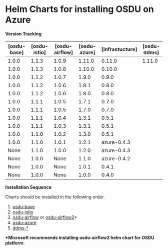 # Helm Charts for installing OSDU on Azure

__Version Tracking__

| [osdu-base]  | [osdu-istio]   | [osdu-airflow]   | [osdu-azure]   |  [infrastucture]  |   [osdu-ddms]     |
| ------------ | -------------- | ---------------- | -------------- | ----------------- | ----------------- |
|  1.0.0       |  1.1.3         | 1.0.9            | 1.11.0         | 0.11.0            | 1.11.0             |
|  1.0.0       |  1.1.3         | 1.0.8            | 1.10.0         | 0.10.0            |                   |
|  1.0.0       |  1.1.2         | 1.0.7            | 1.9.0          | 0.9.0             |                   |
|  1.0.0       |  1.1.2         | 1.0.6            | 1.8.1          | 0.8.0             |                   |
|  1.0.0       |  1.1.2         | 1.0.6            | 1.8.0          | 0.8.0             |                   |
|  1.0.0       |  1.1.1         | 1.0.5            | 1.7.1          | 0.7.0             |                   |
|  1.0.0       |  1.1.1         | 1.0.5            | 1.7.0          | 0.7.0             |                   |
|  1.0.0       |  1.1.1         | 1.0.4            | 1.3.1          | 0.5.1             |                   |
|  1.0.0       |  1.1.1         | 1.0.3            | 1.3.1          | 0.5.1             |                   |
|  1.0.0       |  1.1.0         | 1.0.2            | 1.3.0          | 0.5.1             |                   |
|  1.0.0       |  1.1.0         | 1.0.1            | 1.2.1          | azure-0.4.3       |                   |
|  None        |  1.1.0         | 1.0.0            | 1.2.0          | azure-0.4.3       |                   |
|  None        |  1.0.0         | None             | 1.1.0          | azure-0.4.2       |                   |
|  None        |  1.0.0         | None             | 1.0.1          | 0.4.1             |                   |
|  None        |  1.0.0         | None             | 1.0.0          | 0.4.0             |                   |

__Installation Sequence__

Charts should be installed in the following order.

1. [osdu-base](osdu-base/README.md)
2. [osdu-istio](osdu-istio/README.md)
3. [osdu-airflow](osdu-airflow/README.md) or [osdu-airflow2](osdu-airflow2/README.md)*
4. [osdu-azure](osdu-azure/README.md)
5. [ddms-*](osdu-ddms/README.md)

__*Microsoft recommends installing osdu-airflow2 helm chart for OSDU platform.__
